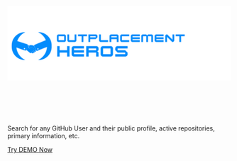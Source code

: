 <p align="center"><img src="https://github.com/Monika171/OutplacementHeroes/blob/master/public/profile_pic/oph.jpeg" width="800"></p>
<br>
<br>
<br>
<br>  
<p>Search for any GitHub User and their public profile, active repositories, primary information, etc.</p>
<p><a href="https://github-hunter.monika171.repl.co/">Try DEMO Now</a></p>


